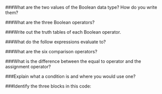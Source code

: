 ###What are the two values of the Boolean data type? How do you write them?

###What are the three Boolean operators?

###Write out the truth tables of each Boolean operator.

###What do the follow expressions evaluate to?

###What are the six comparison operators?

###What is the difference between the equal to operator and the assignment operator?

###Explain what a condition is and where you would use one?

###Identify the three blocks in this code:

